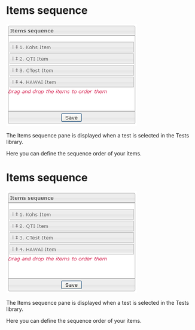<!--
created_at: '2012-03-22 18:15:01'
updated_at: '2013-03-13 13:37:31'
authors:
    - 'Jérôme Bogaerts'
contributors:
    - 'Sophie Doublet'
tags:
    - 'Manage Tests'
-->

Items sequence
==============

![](../resources/tests-itemssequence.png)

The Items sequence pane is displayed when a test is selected in the Tests library.

Here you can define the sequence order of your items.

Items sequence
==============

![](../resources/tests-itemssequence.png)

The Items sequence pane is displayed when a test is selected in the Tests library.

Here you can define the sequence order of your items.


